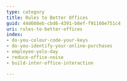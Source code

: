 ```yaml
---
type: category
title: Rules to Better Offices
guid: 44d608eb-cbd6-4391-b8ef-f91160e751c4
uri: rules-to-better-offices
index:
- do-you-colour-code-your-keys
- do-you-identify-your-online-purchases
- employee-yolo-day
- reduce-office-noise
- build-inter-office-interaction

---
```



